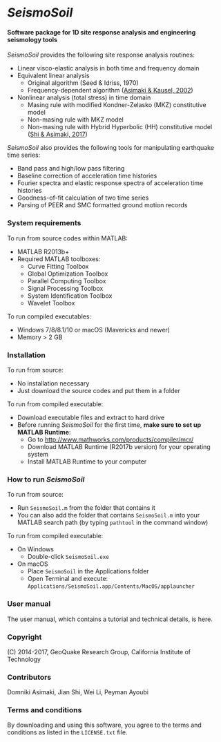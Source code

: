 # *SeismoSoil*

#### Software package for 1D site response analysis and engineering seismology tools

*SeismoSoil* provides the following site response analysis routines:

- Linear visco-elastic analysis in both time and frequency domain
- Equivalent linear analysis
  - Original algorithm (Seed & Idriss, 1970)
  - Frequency-dependent algorithm ([Asimaki & Kausel, 2002](http://www.sciencedirect.com/science/article/pii/S0267726102001203))
- Nonlinear analysis (total stress) in time domain
  - Masing rule with modified Kondner-Zelasko (MKZ) constitutive model
  - Non-masing rule with MKZ model
  - Non-masing rule with Hybrid Hyperbolic (HH) constitutive model ([Shi & Asimaki, 2017](http://resolver.caltech.edu/CaltechAUTHORS:20170404-150827374))

*SeismoSoil* also provides the following tools for manipulating earthquake time series:

- Band pass and high/low pass filtering
- Baseline correction of acceleration time histories
- Fourier spectra and elastic response spectra of acceleration time histories
- Goodness-of-fit calculation of two time series
- Parsing of PEER and SMC formatted ground motion records



### System requirements

To run from source codes within MATLAB:

- MATLAB R2013b+
- Required MATLAB toolboxes:
  - Curve Fitting Toolbox
  - Global Optimization Toolbox
  - Parallel Computing Toolbox
  - Signal Processing Toolbox
  - System Identification Toolbox
  - Wavelet Toolbox

To run compiled executables:

- Windows 7/8/8.1/10 or macOS (Mavericks and newer)
- Memory > 2 GB



### Installation

To run from source:

- No installation necessary
- Just download the source codes and put them in a folder

To run from compiled executable:

- Download executable files and extract to hard drive
- Before running *SeismoSoil* for the first time, **make sure to set up MATLAB Runtime**:
  - Go to http://www.mathworks.com/products/compiler/mcr/
  - Download MATLAB Runtime (R2017b version) for your operating system
  - Install MATLAB Runtime to your computer



### How to run *SeismoSoil*

To run from source:

- Run `SeismoSoil.m` from the folder that contains it
- You can also add the folder that contains `SeismoSoil.m` into your MATLAB search path (by typing `pathtool` in the command window)

To run from compiled executable:

- On Windows
  - Double-click `SeismoSoil.exe`
- On macOS
  - Place `SeismoSoil` in the Applications folder
  - Open Terminal and execute: `Applications/SeismoSoil.app/Contents/MacOS/applauncher`



### User manual

The user manual, which contains a tutorial and technical details, is here.



### Copyright

(C) 2014-2017, GeoQuake Research Group, California Institute of Technology



### Contributors

Domniki Asimaki, Jian Shi, Wei Li, Peyman Ayoubi



### Terms and conditions

By downloading and using this software, you agree to the terms and conditions as listed in the `LICENSE.txt` file.


